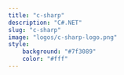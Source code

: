 ```yaml
---
title: "c-sharp"
description: "C#.NET"
slug: "c-sharp"
image: "logos/c-sharp-logo.png"
style:
    background: "#7f3089"
    color: "#fff"
---
```

